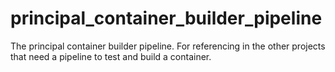 # principal_container_builder_pipeline
The principal container builder pipeline. For referencing in the other projects that need a pipeline to test and build a container.
